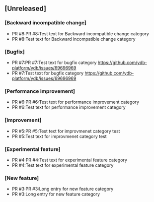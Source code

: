 ## [Unreleased]

### [Backward incompatible change]
- PR #8:PR #8:Test text for Backward incompatible change category
- PR #8:Test text for Backward incompatible change category

### [Bugfix]
- PR #7:PR #7:Test text for bugfix  category https://github.com/ydb-platform/ydb/issues/69696969
- PR #7:Test text for bugfix  category https://github.com/ydb-platform/ydb/issues/69696969

### [Performance improvement]
- PR #6:PR #6:Test text for performance improvement category
- PR #6:Test text for performance improvement category

### [Improvement]
- PR #5:PR #5:Test text for improvmenet category test
- PR #5:Test text for improvmenet category test

### [Experimental feature]
- PR #4:PR #4:Test text for experimental feature category
- PR #4:Test text for experimental feature category

### [New feature]
- PR #3:PR #3:Long entry for new feature category
- PR #3:Long entry for new feature category

